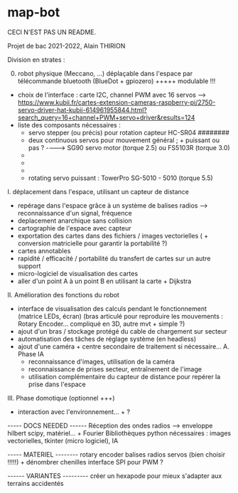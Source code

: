 # map-bot

CECI N'EST PAS UN README.

Projet de bac 2021-2022, Alain THIRION

Division en strates : 

0. robot physique (Meccano, ...) déplaçable dans l'espace par télécommande bluetooth (BlueDot + gpiozero) +++++ modulable !!!
  - choix de l'interface : carte I2C, channel PWM avec 16 servos
  --> https://www.kubii.fr/cartes-extension-cameras-raspberry-pi/2750-servo-driver-hat-kubii-614961955844.html?search_query=16+channel+PWM+servo+driver&results=124
 - liste des composants nécessaires : 
    - servo stepper (ou précis) pour rotation capteur HC-SR04 ########
    - deux continuous servos pour mouvement général ; + puissant ou pas ? ----> SG90 servo motor (torque 2.5) ou FS5103R (torque 3.0)
    - 
    - 
    - 
    - rotating servo puissant : TowerPro SG-5010 - 5010 (torque 5.5)


I. déplacement dans l'espace, utilisant un capteur de distance
  - repérage dans l'espace grâce à un système de balises radios
  --> reconnaissance d'un signal, fréquence
  - deplacement anarchique sans collision
  - cartographie de l'espace avec capteur
  - exportation des cartes dans des fichiers / images vectorielles ( + conversion matricielle pour garantir la portabilité ?)
  - cartes annotables
  - rapidité / efficacité / portabilité du transfert de cartes sur un autre support
  - micro-logiciel de visualisation des cartes
  - aller d'un point A à un point B en utilisant la carte + Dijkstra
  
II. Amélioration des fonctions du robot
  - interface de visualisation des calculs pendant le fonctionnement (matrice LEDs, écran)
  (bras articulé pour reproduire les mouvements : Rotary Encoder... compliqué en 3D, autre mvt + simple ?)
  - ajout d'un bras / stockage protégé du cable de chargement sur secteur 
  - automatisation des tâches de réglage système (en headless)
  - ajout d'une caméra + centre secondaire de traitement si nécessaire...
  A. Phase IA
    - reconnaissance d'images, utilisation de la caméra
    - reconnaissance de prises secteur, entraînement de l'image
    - utilisation complémentaire du capteur de distance pour repérer la prise dans l'espace 
  
III. Phase domotique (optionnel +++)
  - interaction avec l'environnement... + ?
  
  
  
  ----- DOCS NEEDED ------
Réception des ondes radios --> enveloppe hilbert scipy, matériel... + Fourier
Bibliothèques python nécessaires : images vectorielles, tkinter (micro logiciel), IA


  ----- MATERIEL --------
rotary encoder
balises radios
servos (bien choisir !!!!!) + dénombrer
chenilles
interface SPI pour PWM ?

------ VARIANTES ---------
créer un hexapode pour mieux s'adapter aux terrains accidentés

  
